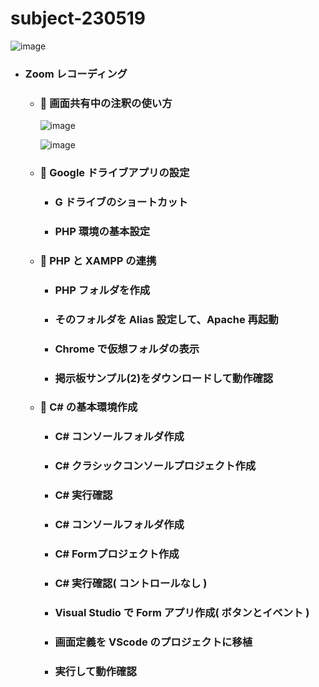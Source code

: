 # subject-230519

![image](https://github.com/winofsql/subject-230519/assets/1501327/b972d5e5-c874-471b-afb4-772961238449)

- ### Zoom レコーディング
  - ### 🔴 画面共有中の注釈の使い方
    ![image](https://github.com/winofsql/subject-230519/assets/1501327/6ebfdb00-4df0-4b33-81da-593159df04b1)
    
    ![image](https://github.com/winofsql/subject-230519/assets/1501327/7e16bf17-1ae3-4c89-be7e-135c0aeeb9d2)

  - ### 🔴 Google ドライブアプリの設定
    - ### G ドライブのショートカット
    - ### PHP 環境の基本設定

  - ### 🔴 PHP と XAMPP の連携
    - ### PHP フォルダを作成
    - ### そのフォルダを Alias 設定して、Apache 再起動
    - ### Chrome で仮想フォルダの表示
    - ### 掲示板サンプル(2)をダウンロードして動作確認

  - ### 🔴 C# の基本環境作成
    - ### C# コンソールフォルダ作成
    - ### C# クラシックコンソールプロジェクト作成
    - ### C# 実行確認
    - ### C# コンソールフォルダ作成
    - ### C# Formプロジェクト作成
    - ### C# 実行確認( コントロールなし )
    - ### Visual Studio で Form アプリ作成( ボタンとイベント )
    - ### 画面定義を VScode のプロジェクトに移植
    - ### 実行して動作確認
